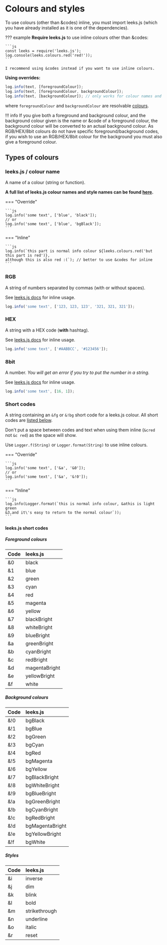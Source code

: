 # Colours and styles

To use colours (other than &codes) inline, you must import leeks.js (which you have already installed as it is one of the dependencies).

??? example
	**Require leeks.js** to use inline colours other than &codes:

	```js
	const leeks = require('leeks.js');
	log.console(leeks.colours.red('red!'));
	```

	I recommend using &codes instead if you want to use inline colours.

**Using overrides:**

```js
log.info(text, [foregroundColour]);
log.info(text, [foregroundColour, backgroundColour]);
log.info(text, [backgroundColour]); // only works for colour names and short codes, not RGB/HEX/8Bit
```

where `foregroundColour` and `backgroundColour` are resolvable [colours](/colours-and-styles).

!!! info
	If you give both a foreground and background colour, and the background colour given is the name or &code of a foreground colour, the background colour will be converted to an actual background colour. As RGB/HEX/8bit colours do not have specific foreground/background codes, if you wish to use an RGB/HEX/8bit colour for the background you must also give a foreground colour.

## Types of colours

### leeks.js / colour name

A name of a colour (string or function).

**A full list of leeks.js colour names and style names can be found [here](https://docs.davidjcralph.co.uk/#/leeks?id=colors).**

=== "Override"

	```js
	log.info('some text', ['blue', 'black']);
	// or
	log.info('some text', ['blue', 'bgBlack']);
	```

=== "Inline"

	```js
	log.info(`this part is normal info colour ${leeks.colours.red('but this part is red')},
	although this is also red :(`); // better to use &codes for inline
	```

### RGB

A string of numbers separated by commas (with or without spaces).

See [leeks.js docs](https://docs.davidjcralph.co.uk/#/leeks?id=usage) for inline usage.

```js
log.info('some text', ['123, 123, 123', '321, 321, 321']);
```

### HEX

A string with a HEX code (**with** hashtag).

See [leeks.js docs](https://docs.davidjcralph.co.uk/#/leeks?id=usage) for inline usage.

```js
log.info('some text', ['#AABBCC', '#123456']);
```

### 8bit

A number. *You will get an error if you try to put the number in a string.*

See [leeks.js docs](https://docs.davidjcralph.co.uk/#/leeks?id=usage) for inline usage.

```js
log.info('some text', [16, 1]);
```

### Short codes

A string containing an `&fg` or `&!bg` short code for a leeks.js colour. All short codes are [listed below](#leeksjs-short-codes).

Don't put a space between codes and text when using them inline (`&cred` not `&c red`) as the space will show.

Use `Logger.f(String)` or `Logger.format(String)` to use inline colours.

=== "Override"

	```js
	log.info('some text', ['&a', '&0']);
	// or
	log.info('some text', ['&a', '&!0']);
	```

=== "Inline"

	```js
	log.info(Logger.format(`this is normal info colour, &athis is light green
	&3,and it\'s easy to return to the normal colour`));
	```

#### leeks.js short codes

##### Foreground colours

|Code   |leeks.js  	 	|
|:------|:--------------|
|&0     |black         	|
|&1     |blue         	|
|&2     |green         	|
|&3     |cyan         	|
|&4     |red         	|
|&5     |magenta        |
|&6     |yellow         |
|&7     |blackBright    |
|&8     |whiteBright    |
|&9     |blueBright    	|
|&a     |greenBright    |
|&b     |cyanBright     |
|&c     |redBright      |
|&d     |magentaBright  |
|&e     |yellowBright   |
|&f     |white         	|

##### Background colours

|Code   |leeks.js  	 	|
|:------|:--------------|
|&!0    |bgBlack        |
|&!1    |bgBlue         |
|&!2    |bgGreen        |
|&!3    |bgCyan         |
|&!4    |bgRed         	|
|&!5    |bgMagenta      |
|&!6    |bgYellow       |
|&!7    |bgBlackBright  |
|&!8    |bgWhiteBright  |
|&!9    |bgBlueBright   |
|&!a    |bgGreenBright  |
|&!b    |bgCyanBright   |
|&!c    |bgRedBright    |
|&!d    |bgMagentaBright|
|&!e    |bgYellowBright |
|&!f    |bgWhite        |

##### Styles

|Code   |leeks.js  	 	|
|:------|:--------------|
|&i		|inverse		|
|&j		|dim			|
|&k		|blink			|
|&l		|bold			|
|&m		|strikethrough	|
|&n		|underline		|
|&o		|italic			|
|&r		|reset			|
